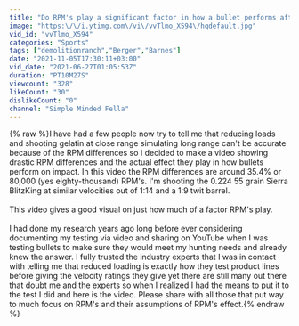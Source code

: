 ```yaml
---
title: "Do RPM's play a significant factor in how a bullet performs after impact? (80,000 RPM difference)"
image: "https:\/\/i.ytimg.com\/vi\/vvTlmo_X594\/hqdefault.jpg"
vid_id: "vvTlmo_X594"
categories: "Sports"
tags: ["demolitionranch","Berger","Barnes"]
date: "2021-11-05T17:30:11+03:00"
vid_date: "2021-06-27T01:05:53Z"
duration: "PT10M27S"
viewcount: "328"
likeCount: "30"
dislikeCount: "0"
channel: "Simple Minded Fella"
---
```

{% raw %}I have had a few people now try to tell me that reducing loads and shooting gelatin at close range simulating long range can't be accurate because of the RPM differences so I decided to make a video showing drastic RPM differences and the actual effect they play in how bullets perform on impact. In this video the RPM differences are around 35.4% or 80,000 (yes eighty-thousand) RPM's. I'm shooting the 0.224 55 grain Sierra BlitzKing at similar velocities out of 1:14 and a 1:9 twit barrel. <br /><br />This video gives a good visual on just how much of a factor RPM's play.        <br /><br />I had done my research years ago long before ever considering documenting my testing via video and sharing on YouTube when I was testing bullets to make sure they would meet my hunting needs and already knew the answer. I fully trusted the industry experts that I was in contact with telling me that reduced loading is exactly how they test product lines before giving the velocity ratings they give yet there are still many out there that doubt me and the experts so when I realized I had the means to put it to the test I did and here is the video. Please share with all those that put way to much focus on RPM's and their assumptions of RPM's effect.{% endraw %}
